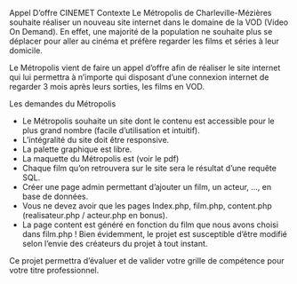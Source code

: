 Appel D’offre CINEMET
Contexte
Le Métropolis de Charleville-Mézières souhaite réaliser un nouveau site internet dans le
domaine de la VOD (Video On Demand). En effet, une majorité de la population ne souhaite plus se
déplacer pour aller au cinéma et préfère regarder les films et séries à leur domicile.

Le Métropolis vient de faire un appel d’offre afin de réaliser le site internet qui lui permettra à
n’importe qui disposant d’une connexion internet de regarder 3 mois après leurs sorties, les films en
VOD.

Les demandes du Métropolis
- Le Métropolis souhaite un site dont le contenu est accessible pour le plus grand nombre
(facile d’utilisation et intuitif).
- L’intégralité du site doit être responsive.
- La palette graphique est libre.
- La maquette du Métropolis est (voir le pdf)
- Chaque film qu’on retrouvera sur le site sera le résultat d’une requête SQL.
- Créer une page admin permettant d’ajouter un film, un acteur, …, en base de données.
- Vous ne devez avoir que les pages Index.php, film.php, content.php (realisateur.php /
acteur.php en bonus).
- La page content est généré en fonction du film que nous avons choisi dans film.php !
Bien évidemment, le projet est susceptible d’être modifié selon l’envie
des créateurs du projet à tout instant.

Ce projet permettra d’évaluer et de valider votre grille de
compétence pour votre titre professionnel.
